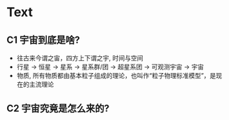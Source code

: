 


# Text
## C1 宇宙到底是啥?
- 往古来今谓之宙，四方上下谓之宇, 时间与空间
- 行星 -> 恒星 -> 星系 -> 星系群/团 -> 超星系团 -> 可观测宇宙 -> 宇宙
- 物质, 所有物质都由基本粒子组成的理论，也叫作“粒子物理标准模型”，是现在的主流理论
## C2 宇宙究竟是怎么来的?
